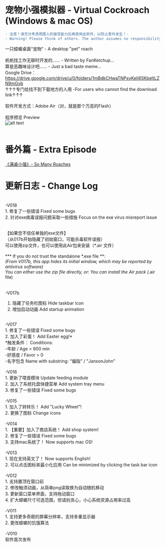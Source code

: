 # 宠物小强模拟器 - Virtual Cockroach (Windows & mac OS)
```diff
- 注意！请充分考虑周围人的接受能力后再使用此软件，以防止意外发生！-
- Warning! Please think of others. The author assumes no responsibility for a damaged screen!-
```
一只蟑螂桌面“宠物” - A desktop "pet" roach <br/><br/>
帆帆找工作无聊时开发的…… - Written by FanKetchup...<br/>
算是恶趣味设计吧…… - Just a bad taste meme... <br/>
Google Drive：https://drive.google.com/drive/u/0/folders/1mBdkCHwaTNPxyKeIj65KbeltLZN9mGyb
<br/>↑↑↑专门给找不到下载地方的人用 -For users who cannot find the download link↑↑↑
<br/>
<br/>
软件开发方式：Adobe Air（对，就是那个万恶的Flash）
<br/>
<br/>程序预览 Preview<br/>
![alt text](https://github.com/FerryYoungFan/VirtualCockroach/blob/master/screenshot.png)
<br/><br/>
# 番外篇 - Extra Episode
[《满桌小强》- So Many Roaches](https://github.com/FerryYoungFan/SoManyRoaches "So Many Roaches")
# 更新日志 - Change Log
<br/>
-V018<br/>
1. 修复了一些错误  Fixed some bugs <br/>
2. 针对exe病毒误报问题采取一些措施 Focus on the exe virus misreport issue<br/><br/>

【如果您不信任单独的exe文件】<br/>
（从017b开始隐藏了初始窗口，可能杀毒软件误报）<br/>
可以使用zip文件，也可以使用此Air包来安装（*.air 文件）<br/>
<br/>
*** If you do not trust the standalone *.exe file ***:<br/>
(From V017b, this app hides its initial window, which may be reported by antivirus software)<br/>
You can either use the zip file directly, or: You can install the Air pack (*.air file)<br/>
<br/>
<br/>
-V017b<br/>
1. 隐藏了任务栏图标 Hide taskbar icon<br/>
2. 增加启动动画 Add startup animation<br/>
<br/>
-V017<br/>
1. 修复了一些错误  Fixed some bugs <br/>
2. 加入了彩蛋！ Add Easter egg!* <br/>
*触发条件： Conditions: <br/>
-年龄 / Age > 600 min<br/>
-好感度 / Favor > 0<br/>
-名字包含 Name with substring: "偏指" / "JansonJohn"<br/>

<br/>
-V016<br/>
1. 更新了喂食模块 Update feeding module<br/>
2. 加入了系统托盘快捷菜单 Add system tray menu<br/>
3. 修复了一些错误  Fixed some bugs <br/>
<br/>
-V015<br/>
1. 加入了转转乐！ Add "Lucky Wheel"!<br/>
2. 更换了图标  Change icons <br/>
<br/>
-V014<br/>
1. 【重要】加入了商店系统！ Add shop system!<br/>
2. 修复了一些错误  Fixed some bugs <br/>
3. 支持mac系统了！ Now supports mac OS!<br/>
<br/>
-V013<br/>
1. 现在支持英文了！ Now supports English!<br/>
2. 可以点击图标来最小化应用 Can be minimized by clicking the task bar icon <br/>
<br/>
-V012<br/>
1. 支持置顶在窗口前<br/>
2. 修改触须动画，从简单png读取换为自动随机移动<br/>
3. 更新窗口菜单界面，支持拖动窗口<br/>
4. 扩大蟑螂尺寸可选范围，但请别贪心，小心系统资源占用率过高<br/>
<br/>
-V011<br/>
1. 支持更多奇葩的屏幕分辨率，支持多重显示器<br/>
2. 更改蟑螂的饥饿算法<br/>
<br/>
-V010<br/>
软件首次发布<br/>

